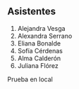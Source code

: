 ## Asistentes

1. Alejandra Vesga
5. Alexandra Serrano
3. Eliana Bonalde
10. Sofía Cérdenas
5. Alma Calderón
6. Juliana Flórez


Prueba en local
